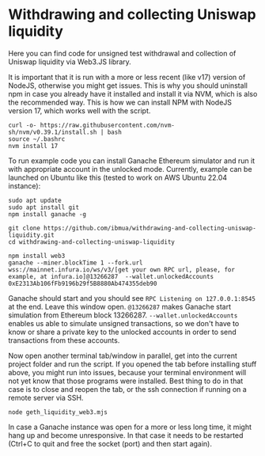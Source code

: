 # Withdrawing and collecting Uniswap liquidity
Here you can find code for unsigned test withdrawal and collection of Uniswap liquidity via Web3.JS library.

It is important that it is run with a more or less recent (like v17) version of NodeJS, otherwise you might get issues. This is why you should uninstall npm in case you already have it installed and install it via NVM, which is also the recommended way. This is how we can install NPM with NodeJS version 17, which works well with the script.

```
curl -o- https://raw.githubusercontent.com/nvm-sh/nvm/v0.39.1/install.sh | bash
source ~/.bashrc
nvm install 17
```

To run example code you can install Ganache Ethereum simulator and run it with appropriate account in the unlocked mode. Currently, example can be launched on Ubuntu like this (tested to work on AWS Ubuntu 22.04 instance):

```
sudo apt update
sudo apt install git
npm install ganache -g

git clone https://github.com/ibmua/withdrawing-and-collecting-uniswap-liquidity.git
cd withdrawing-and-collecting-uniswap-liquidity

npm install web3 
ganache --miner.blockTime 1 --fork.url wss://mainnet.infura.io/ws/v3/[get your own RPC url, please, for example, at infura.io]@13266287  --wallet.unlockedAccounts 0xE2313Ab106fFb9196b29f5B8880Ab474355deb90
```

Ganache should start and you should see `RPC Listening on 127.0.0.1:8545` at the end. Leave this window open.
`@13266287` makes Ganache start simulation from Ethereum block 13266287. `--wallet.unlockedAccounts` enables us able to simulate unsigned transactions, so we don't have to know or share a private key to the unlocked accounts in order to send transactions from these accounts.


Now open another terminal tab/window in parallel, get into the current project folder and run the script. If you opened the tab before installing stuff above, you might run into issues, because your terminal environment will not yet know that those programs were installed. Best thing to do in that case is to close and reopen the tab, or the ssh connection if running on a remote server via SSH.
```
node geth_liquidity_web3.mjs
```

In case a Ganache instance was open for a more or less long time, it might hang up and become unresponsive. In that case it needs to be restarted (Ctrl+C to quit and free the socket (port) and then start again).
